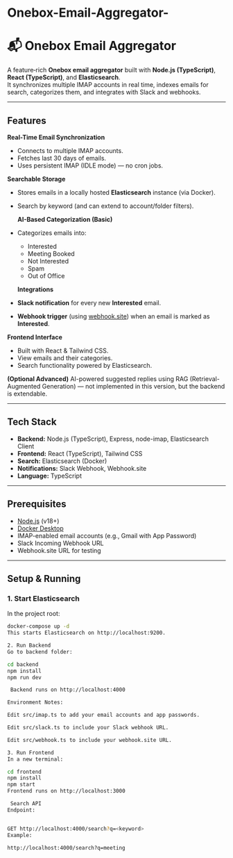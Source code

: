 # Onebox-Email-Aggregator-
# 📬 Onebox Email Aggregator

A feature‑rich **Onebox email aggregator** built with **Node.js (TypeScript)**, **React (TypeScript)**, and **Elasticsearch**.  
It synchronizes multiple IMAP accounts in real time, indexes emails for search, categorizes them, and integrates with Slack and webhooks.  

---

## Features

 **Real-Time Email Synchronization**
- Connects to multiple IMAP accounts.
- Fetches last 30 days of emails.
- Uses persistent IMAP (IDLE mode) — no cron jobs.

 **Searchable Storage**
- Stores emails in a locally hosted **Elasticsearch** instance (via Docker).
- Search by keyword (and can extend to account/folder filters).

  **AI-Based Categorization (Basic)**
- Categorizes emails into:
  - Interested
  - Meeting Booked
  - Not Interested
  - Spam
  - Out of Office

  **Integrations**
- **Slack notification** for every new **Interested** email.
- **Webhook trigger** (using [webhook.site](https://webhook.site)) when an email is marked as **Interested**.

 **Frontend Interface**
- Built with React & Tailwind CSS.
- View emails and their categories.
- Search functionality powered by Elasticsearch.

 **(Optional Advanced)** AI-powered suggested replies using RAG (Retrieval-Augmented Generation) — not implemented in this version, but the backend is extendable.

---

##   Tech Stack

- **Backend:** Node.js (TypeScript), Express, node-imap, Elasticsearch Client
- **Frontend:** React (TypeScript), Tailwind CSS
- **Search:** Elasticsearch (Docker)
- **Notifications:** Slack Webhook, Webhook.site
- **Language:** TypeScript

---

##  Prerequisites

- [Node.js](https://nodejs.org/) (v18+)
- [Docker Desktop](https://www.docker.com/products/docker-desktop)
- IMAP-enabled email accounts (e.g., Gmail with App Password)
- Slack Incoming Webhook URL
- Webhook.site URL for testing

---

##   Setup & Running

### 1. **Start Elasticsearch**
In the project root:
```bash
docker-compose up -d
This starts Elasticsearch on http://localhost:9200.

2. Run Backend
Go to backend folder:

cd backend
npm install
npm run dev

 Backend runs on http://localhost:4000

Environment Notes:

Edit src/imap.ts to add your email accounts and app passwords.

Edit src/slack.ts to include your Slack webhook URL.

Edit src/webhook.ts to include your webhook.site URL.

3. Run Frontend
In a new terminal:

cd frontend
npm install
npm start
Frontend runs on http://localhost:3000

 Search API
Endpoint:


GET http://localhost:4000/search?q=<keyword>
Example:

http://localhost:4000/search?q=meeting

